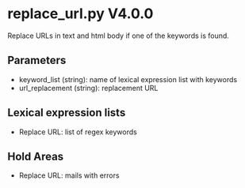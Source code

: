 replace_url.py V4.0.0
=====================

Replace URLs in text and html body if one of the keywords is found.

## Parameters
* keyword_list (string): name of lexical expression list with keywords
* url_replacement (string): replacement URL

## Lexical expression lists
* Replace URL: list of regex keywords

## Hold Areas
* Replace URL: mails with errors
